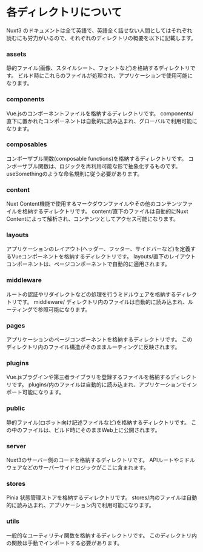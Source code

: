 # 各ディレクトリについて
Nuxt3 のドキュメントは全て英語で、英語全く話せない人間としてはそれぞれ読むにも労力がいるので、それぞれのディレクトリの概要を以下に記載します。

### assets
静的ファイル(画像、スタイルシート、フォントなど)を格納するディレクトリです。
ビルド時にこれらのファイルが処理され、アプリケーションで使用可能になります。

### components
Vue.jsのコンポーネントファイルを格納するディレクトリです。
components/直下に置かれたコンポーネントは自動的に読み込まれ、グローバルで利用可能になります。

### composables
コンポーザブル関数(composable functions)を格納するディレクトリです。
コンポーザブル関数は、ロジックを再利用可能な形で抽象化するものです。
useSomethingのような命名規則に従う必要があります。

### content
Nuxt Content機能で使用するマークダウンファイルやその他のコンテンツファイルを格納するディレクトリです。
content/直下のファイルは自動的にNuxt Contentによって解析され、コンテンツとしてアクセス可能になります。

### layouts
アプリケーションのレイアウト(ヘッダー、フッター、サイドバーなど)を定義するVueコンポーネントを格納するディレクトリです。
layouts/直下のレイアウトコンポーネントは、ページコンポーネントで自動的に適用されます。

### middleware
ルートの認証やリダイレクトなどの処理を行うミドルウェアを格納するディレクトリです。
middleware/ ディレクトリ内のファイルは自動的に読み込まれ、ルーティングで参照可能になります。

### pages
アプリケーションのページコンポーネントを格納するディレクトリです。
このディレクトリ内のファイル構造がそのままルーティングに反映されます。

### plugins
Vue.jsプラグインや第三者ライブラリを登録するファイルを格納するディレクトリです。
plugins/内のファイルは自動的に読み込まれ、アプリケーションでインポート可能になります。

### public
静的ファイル(ロボット向け記述ファイルなど)を格納するディレクトリです。
この中のファイルは、ビルド時にそのままWeb上に公開されます。

### server
Nuxt3のサーバー側のコードを格納するディレクトリです。
APIルートやミドルウェアなどのサーバーサイドロジックがここに含まれます。

### stores
Pinia 状態管理ストアを格納するディレクトリです。
stores/内のファイルは自動的に読み込まれ、アプリケーション内で利用可能になります。

### utils
一般的なユーティリティ関数を格納するディレクトリです。
このディレクトリ内の関数は手動でインポートする必要があります。